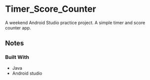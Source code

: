 # Timer_Score_Counter
A weekend Android Studio practice project. A simple timer and score counter app.

## Notes

### Built With

* Java
* Android studio

